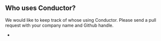 
## Who uses Conductor?

We would like to keep track of whose using Conductor. Please send a pull request with your company name and Github handle.

* 
